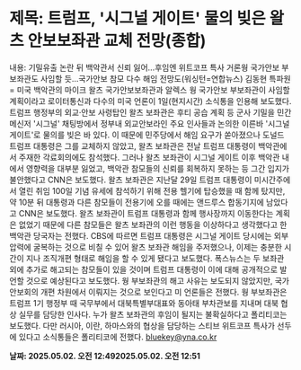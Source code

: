 # **제목: 트럼프, '시그널 게이트' 물의 빚은 왈츠 안보보좌관 교체 전망(종합)**

  내용: 기밀유출 논란 뒤 백악관서 신뢰 잃어…후임엔 위트코프 특사 거론웡 국가안보 부보좌관도 사임할 듯…국가안보 참모 다수 해임 전망도(워싱턴=연합뉴스) 김동현 특파원 = 미국 백악관의 마이크 왈츠 국가안보보좌관과 알렉스 웡 국가안보 부보좌관이 사임할 계획이라고 로이터통신과 다수의 미국 언론이 1일(현지시간) 소식통을 인용해 보도했다.    트럼프 행정부의 외교·안보 사령탑인 왈츠 보좌관은 후티 공습 계획 등 군사 기밀을 민간 메신저 '시그널' 채팅방에서 정부내 외교안보라인 주요 인사들과 논의한 이른바 '시그널 게이트'로 물의를 빚은 바 있다.     이 때문에 민주당에서 해임 요구가 쏟아졌으나 도널드 트럼프 대통령은 그를 교체하지 않았고, 왈츠 보좌관은 전날 트럼프 대통령이 백악관에서 주재한 각료회의에도 참석했다.    그러나 왈츠 보좌관이 시그널 게이트 이후 백악관 내에서 영향력을 대부분 잃었고, 백악관 참모들의 신뢰를 회복하지 못하는 등 그간 입지가 불안했다고 CNN은 보도했다.    왈츠 보좌관은 지난달 29일 트럼프 대통령이 미시간주에서 열린 취임 100일 기념 유세에 참석하기 위해 전용 헬기에 탑승했을 때 함께 탔지만, 약 10분 뒤 대통령과 다른 참모들이 전용기에 오를 때에는 앤드루스 합동기지에 남았다고 CNN은 보도했다.    왈츠 보좌관이 트럼프 대통령과 함께 행사장까지 이동한다는 계획은 없었기 때문에 다른 참모들은 왈츠 보좌관의 이런 행동을 이상하다고 생각했다고 한 백악관 당국자는 전했다.     CBS에 따르면 트럼프 대통령은 시그널 게이트 당시에는 외부 압력에 굴복하는 것으로 비칠 수 있어 왈츠 보좌관 해임을 주저했으나, 이제는 충분한 시간이 지나 조직개편 형태로 해임을 할 수 있게 됐다고 보도했다.     폭스뉴스는 두 보좌관 외에 추가로 해고되는 참모들이 있을 것이며 트럼프 대통령이 이에 대해 공개적으로 발언할 것으로 예상된다고 보도했다.     웡 부보좌관의 해고 사유는 보도되지 않았지만, 국가안보회의 개편 차원에서 이뤄지는 것으로 보인다고 미 언론들은 전했다.     웡 부보좌관은 트럼프 1기 행정부 때 국무부에서 대북특별부대표와 동아태 부차관보를 지내며 대북 협상 실무를 담당한 인사다.    누가 왈츠 보좌관의 후임이 될지는 불확실하다고 폴리티코는 보도했다.     다만 러시아, 이란, 하마스와의 협상을 담당하는 스티브 위트코프 특사가 선두에 있다고 소식통들은 폴리티코에 전했다.    bluekey@yna.co.kr

  **날짜: 2025.05.02. 오전 12:492025.05.02. 오전 12:51**